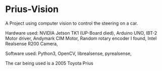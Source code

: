 # Prius-Vision

A Project using computer vision to control the steering on a car. 

Hardware used:
NVIDIA Jetson TK1 (UP-Board died),
Arduino UNO,
IBT-2 Motor driver,
Andymark CIM Motor,
Random rotary encoder I found,
Intel Realsense R200 Camera,

Software used:
Python3,
OpenCV,
librealsense,
pyrealsense,

The car being used is a 2005 Toyota Prius
